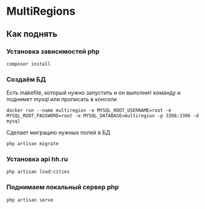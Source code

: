# **MultiRegions**

## **Как** поднять
### Установка зависимостей php
  ```
composer install
```
### Создаём БД 


Есть makefile, который нужно запустить и он выполнит команду и поднимет mysql или прописать в консоли
```
docker run --name multiregion -e MYSQL_ROOT_USERNAME=root -e MYSQL_ROOT_PASSWORD=root -e MYSQL_DATABASE=multiregion -p 3306:3306 -d mysql
```
Сделает миграцию  нужных полей в БД
```
php artisan migrate
```
### Установка api hh.ru
```
php artisan load:cities
```
### Поднимаем локальный сервер php
```
php artisan serve
```
